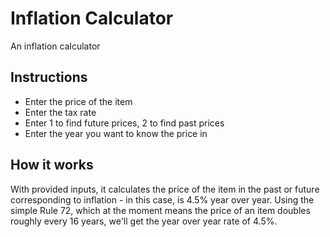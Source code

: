 # Inflation Calculator

An inflation calculator

## Instructions

- Enter the price of the item
- Enter the tax rate
- Enter 1 to find future prices, 2 to find past prices
- Enter the year you want to know the price in

## How it works

With provided inputs, it calculates the price of the item in the past or future
corresponding to inflation - in this case, is 4.5% year over year.
Using the simple Rule 72, which at the moment means the price of an item
doubles roughly every 16 years, we'll get the year over year rate of 4.5%.
